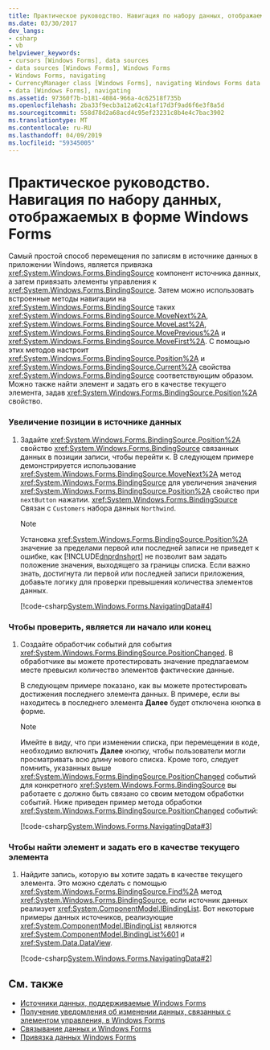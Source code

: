```yaml
---
title: Практическое руководство. Навигация по набору данных, отображаемых в форме Windows Forms
ms.date: 03/30/2017
dev_langs:
- csharp
- vb
helpviewer_keywords:
- cursors [Windows Forms], data sources
- data sources [Windows Forms], Windows Forms
- Windows Forms, navigating
- CurrencyManager class [Windows Forms], navigating Windows Forms data
- data [Windows Forms], navigating
ms.assetid: 97360f7b-b181-4084-966a-4c62518f735b
ms.openlocfilehash: 2ba33f9ecb3a12a62c41af17d3f9ad6f6e3f8a5d
ms.sourcegitcommit: 558d78d2a68acd4c95ef23231c8b4e4c7bac3902
ms.translationtype: MT
ms.contentlocale: ru-RU
ms.lasthandoff: 04/09/2019
ms.locfileid: "59345005"
---
```

# <a name="how-to-navigate-data-in-windows-forms"></a>Практическое руководство. Навигация по набору данных, отображаемых в форме Windows Forms
Самый простой способ перемещения по записям в источнике данных в приложении Windows, является привязка <xref:System.Windows.Forms.BindingSource> компонент источника данных, а затем привязать элементы управления к <xref:System.Windows.Forms.BindingSource>. Затем можно использовать встроенные методы навигации на <xref:System.Windows.Forms.BindingSource> таких <xref:System.Windows.Forms.BindingSource.MoveNext%2A>, <xref:System.Windows.Forms.BindingSource.MoveLast%2A>, <xref:System.Windows.Forms.BindingSource.MovePrevious%2A> и <xref:System.Windows.Forms.BindingSource.MoveFirst%2A>. С помощью этих методов настроит <xref:System.Windows.Forms.BindingSource.Position%2A> и <xref:System.Windows.Forms.BindingSource.Current%2A> свойства <xref:System.Windows.Forms.BindingSource> соответствующим образом. Можно также найти элемент и задать его в качестве текущего элемента, задав <xref:System.Windows.Forms.BindingSource.Position%2A> свойство.  
  
### <a name="to-increment-the-position-in-a-data-source"></a>Увеличение позиции в источнике данных  
  
1. Задайте <xref:System.Windows.Forms.BindingSource.Position%2A> свойство <xref:System.Windows.Forms.BindingSource> связанных данных в позиции записи, чтобы перейти к. В следующем примере демонстрируется использование <xref:System.Windows.Forms.BindingSource.MoveNext%2A> метод <xref:System.Windows.Forms.BindingSource> для увеличения значения <xref:System.Windows.Forms.BindingSource.Position%2A> свойство при `nextButton` нажатии. <xref:System.Windows.Forms.BindingSource> Связан с `Customers` набора данных `Northwind`.  
  
    > [!NOTE]
    >  Установка <xref:System.Windows.Forms.BindingSource.Position%2A> значение за пределами первой или последней записи не приведет к ошибке, как [!INCLUDE[dnprdnshort](../../../includes/dnprdnshort-md.md)] не позволит вам задать положение значения, выходящего за границы списка. Если важно знать, достигнута ли первой или последней записи приложения, добавьте логику для проверки превышения количества элементов данных.  
  
     [!code-csharp[System.Windows.Forms.NavigatingData#4](~/samples/snippets/csharp/VS_Snippets_Winforms/System.Windows.Forms.NavigatingData/CS/Form1.cs#4)]
       
  
### <a name="to-check-whether-you-have-passed-the-end-or-beginning"></a>Чтобы проверить, является ли начало или конец  
  
1. Создайте обработчик событий для события <xref:System.Windows.Forms.BindingSource.PositionChanged>. В обработчике вы можете протестировать значение предлагаемом месте превысил количество элементов фактические данные.  
  
     В следующем примере показано, как вы можете протестировать достижения последнего элемента данных. В примере, если вы находитесь в последнего элемента **Далее** будет отключена кнопка в форме.  
  
    > [!NOTE]
    >  Имейте в виду, что при изменении списка, при перемещении в коде, необходимо включить **Далее** кнопку, чтобы пользователи могли просматривать всю длину нового списка. Кроме того, следует помнить, указанных выше <xref:System.Windows.Forms.BindingSource.PositionChanged> событий для конкретного <xref:System.Windows.Forms.BindingSource> вы работаете с должно быть связано со своим методом обработки событий. Ниже приведен пример метода обработки <xref:System.Windows.Forms.BindingSource.PositionChanged> событий:  
  
     [!code-csharp[System.Windows.Forms.NavigatingData#3](~/samples/snippets/csharp/VS_Snippets_Winforms/System.Windows.Forms.NavigatingData/CS/Form1.cs#3)]
       
  
### <a name="to-find-an-item-and-set-it-as-the-current-item"></a>Чтобы найти элемент и задать его в качестве текущего элемента  
  
1. Найдите запись, которую вы хотите задать в качестве текущего элемента. Это можно сделать с помощью <xref:System.Windows.Forms.BindingSource.Find%2A> метод <xref:System.Windows.Forms.BindingSource>, если источник данных реализует <xref:System.ComponentModel.IBindingList>. Вот некоторые примеры данных источников, реализующие <xref:System.ComponentModel.IBindingList> являются <xref:System.ComponentModel.BindingList%601> и <xref:System.Data.DataView>.  
  
     [!code-csharp[System.Windows.Forms.NavigatingData#2](~/samples/snippets/csharp/VS_Snippets_Winforms/System.Windows.Forms.NavigatingData/CS/Form1.cs#2)]
       
  
## <a name="see-also"></a>См. также

- [Источники данных, поддерживаемые Windows Forms](data-sources-supported-by-windows-forms.md)
- [Получение уведомления об изменении данных, связанных с элементом управления, в Windows Forms](change-notification-in-windows-forms-data-binding.md)
- [Связывание данных и Windows Forms](data-binding-and-windows-forms.md)
- [Привязка данных Windows Forms](windows-forms-data-binding.md)
